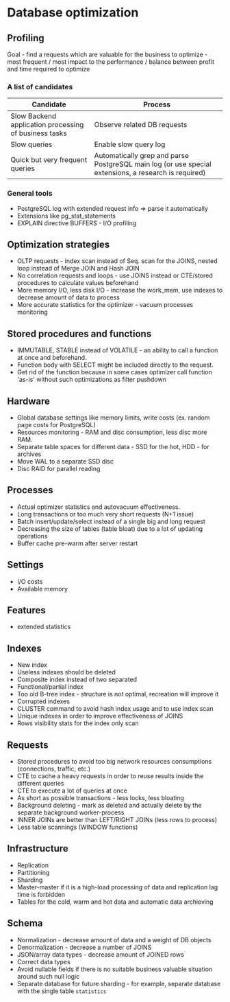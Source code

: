 # Database optimization

## Profiling
Goal - find a requests which are valuable for the business to optimize - most frequent / most impact to the performance / balance between profit and time required to optimize

### A list of candidates
Candidate | Process
--- | ---
Slow Backend application processing of business tasks | Observe related DB requests
Slow queries | Enable slow query log
Quick but very frequent queries | Automatically grep and parse PostgreSQL main log (or use special extensions, a research is required)

### General tools
* PostgreSQL log with extended request info => parse it automatically
* Extensions like pg_stat_statements
* EXPLAIN directive BUFFERS - I/O profiling


## Optimization strategies

* OLTP requests - index scan instead of Seq. scan for the JOINS, nested loop instead of Merge JOIN and Hash JOIN
* No correlation requests and loops - use JOINS instead or CTE/stored procedures to calculate values beforehand
* More memory I/O, less disk I/O - increase the work_mem, use indexes to decrease amount of data to process
* More accurate statistics for the optimizer - vacuum processes monitoring


## Stored procedures and functions
* IMMUTABLE, STABLE instead of VOLATILE - an ability to call a function at once and beforehand.
* Function body with SELECT might be included directly to the request.
* Get rid of the function because in some cases optimizer call function 'as-is' without such optimizations as filter pushdown


## Hardware
* Global database settings like memory limits, write costs (ex. random page costs for PostgreSQL)
* Resources monitoring - RAM and disc consumption, less disc more RAM.
* Separate table spaces for different data - SSD for the hot, HDD - for archives
* Move WAL to a separate SSD disc
* Disc RAID for parallel reading

## Processes
* Actual optimizer statistics and autovacuum effectiveness.
* Long transactions or too much very short requests (N+1 issue)
* Batch insert/update/select instead of a single big and long request
* Decreasing the size of tables (table bloat) due to a lot of updating operations
* Buffer cache pre-warm after server restart

## Settings
* I/O costs
* Available memory

## Features
* extended statistics

## Indexes
* New index
* Useless indexes should be deleted
* Composite index instead of two separated
* Functional/partial index
* Too old B-tree index - structure is not optimal, recreation will improve it
* Corrupted indexes
* CLUSTER command to avoid hash index usage and to use index scan
* Unique indexes in order to improve effectiveness of JOINS
* Rows visibility stats for the index only scan

## Requests
* Stored procedures to avoid too big network resources consumptions (connections, traffic, etc.)
* CTE to cache a heavy requests in order to reuse results inside the different queries
* CTE to execute a lot of queries at once
* As short as possible transactions - less locks, less bloating
* Background deleting - mark as deleted and actually delete by the separate background worker-process
* INNER JOINs are better than LEFT/RIGHT JOINs (less rows to process)
* Less table scannings (WINDOW functions)

## Infrastructure
* Replication
* Partitioning
* Sharding
* Master-master if it is a high-load processing of data and replication lag time is forbidden
* Tables for the cold, warm and hot data and automatic data archieving

## Schema
* Normalization - decrease amount of data and a weight of DB objects
* Denormalization - decrease a number of JOINS
* JSON/array data types - decrease amount of JOINED rows
* Correct data types 
* Avoid nullable fields if there is no suitable business valuable situation around such null logic
* Separate database for future sharding - for example, separate database with the single table `statistics`
